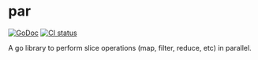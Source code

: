 # par

[![GoDoc](https://godoc.org/github.com/jussi-kalliokoski/par?status.svg)](https://godoc.org/github.com/jussi-kalliokoski/par)
[![CI status](https://github.com/jussi-kalliokoski/par/workflows/CI/badge.svg)](https://github.com/jussi-kalliokoski/par/actions)

A go library to perform slice operations (map, filter, reduce, etc) in parallel.
